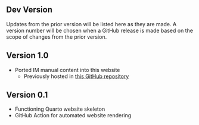 ## Dev Version

Updates from the prior version will be listed here as they are made. A version number will be chosen when a GitHub release is made based on the scope of changes from the prior version.

## Version 1.0

- Ported IM manual content into this website
    - Previously hosted in [this GitHub repository](https://github.com/lter/im-manual)

## Version 0.1

- Functioning Quarto website skeleton
- GitHub Action for automated website rendering
